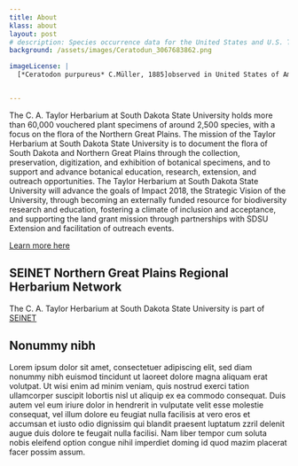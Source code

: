 ```yaml
---
title: About
klass: about
layout: post
# description: Species occurrence data for the United States and U.S. Territories.
background: /assets/images/Ceratodun_3067683862.png

imageLicense: |
  [*Ceratodon purpureus* C.Müller, 1885]observed in United States of America by Colin Schindler Licensed under [CC-BY-4.0](http://creativecommons.org/licenses/by-nc/4.0)


---
```


  
The C. A. Taylor Herbarium at South Dakota State University holds more than 60,000 vouchered plant specimens of around 2,500 species, with a focus on the flora of the Northern Great Plains. The mission of the Taylor Herbarium at South Dakota State University is to document the flora of South Dakota and Northern Great Plains through the collection, preservation, digitization, and exhibition of botanical specimens, and to support and advance botanical education, research, extension, and outreach opportunities. The Taylor Herbarium at South Dakota State University will advance the goals of Impact 2018, the Strategic Vision of the University, through becoming an externally funded resource for biodiversity research and education, fostering a climate of inclusion and acceptance, and supporting the land grant mission through partnerships with SDSU Extension and facilitation of outreach events.

[Learn more here](https://www.sdstate.edu/herbarium#)

## SEINET Northern Great Plains Regional Herbarium Network
The C. A. Taylor Herbarium at South Dakota State University is part of [SEINET](https://ngpherbaria.org/portal/)

## Nonummy nibh
Lorem ipsum dolor sit amet, consectetuer adipiscing elit, sed diam nonummy nibh euismod tincidunt ut laoreet dolore magna aliquam erat volutpat. Ut wisi enim ad minim veniam, quis nostrud exerci tation ullamcorper suscipit lobortis nisl ut aliquip ex ea commodo consequat. Duis autem vel eum iriure dolor in hendrerit in vulputate velit esse molestie consequat, vel illum dolore eu feugiat nulla facilisis at vero eros et accumsan et iusto odio dignissim qui blandit praesent luptatum zzril delenit augue duis dolore te feugait nulla facilisi. Nam liber tempor cum soluta nobis eleifend option congue nihil imperdiet doming id quod mazim placerat facer possim assum. 
